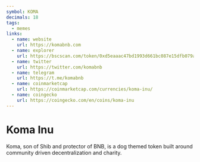 ```yaml
---
symbol: KOMA
decimals: 18
tags:
  - memes
links:
  - name: website
    url: https://komabnb.com
  - name: explorer
    url: https://bscscan.com/token/0xd5eaaac47bd1993d661bc087e15dfb079a7f3c19
  - name: twitter
    url: https://twitter.com/komabnb
  - name: telegram
    url: https://t.me/komabnb
  - name: coinmarketcap
    url: https://coinmarketcap.com/currencies/koma-inu/
  - name: coingecko
    url: https://coingecko.com/en/coins/koma-inu
---
```


# Koma Inu

Koma, son of Shib and protector of BNB, is a dog themed token built around community driven decentralization and charity.
